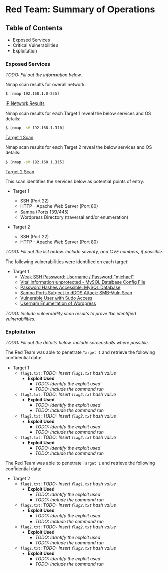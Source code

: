 # Red Team: Summary of Operations

## Table of Contents
- Exposed Services
- Critical Vulnerabilities
- Exploitation

### Exposed Services
_TODO: Fill out the information below._

Nmap scan results for overall network:

```bash
$ [nmap 192.168.1.0-255]
```
[IP Network Results](https://github.com/GPKnight/Final-Project-Columbia-Cybersecurity/blob/main/Images/nmapnetwork.png)

Nmap scan results for each Target 1 reveal the below services and OS details:

```bash
$ [nmap -sV 192.168.1.110]
```
[Target 1 Scan](https://github.com/GPKnight/Final-Project-Columbia-Cybersecurity/blob/main/Images/nmaptarget1.png)

Nmap scan results for each Target 2 reveal the below services and OS details:

```bash
$ [nmap -sV 192.168.1.115]
```
[Target 2 Scan](https://github.com/GPKnight/Final-Project-Columbia-Cybersecurity/blob/main/Images/nmaptarget2.png)


This scan identifies the services below as potential points of entry:
- Target 1
  - SSH (Port 22)
  - HTTP - Apache Web Server (Port 80)
  - Samba (Ports 139/445)
  - Wordpress Directory (traversal and/or enumeration)

- Target 2
  - SSH (Port 22)
  - HTTP - Apache Web Server (Port 80)

_TODO: Fill out the list below. Include severity, and CVE numbers, if possible._

The following vulnerabilities were identified on each target:
- Target 1
  - [Weak SSH Password: Username / Password "michael"](https://github.com/GPKnight/Final-Project-Columbia-Cybersecurity/blob/main/Images/sshmichael.png) 
  - [Vital information unprotected - MySQL Database Config File](https://github.com/GPKnight/Final-Project-Columbia-Cybersecurity/blob/main/Images/mysqlconfig.png)
  - [Password Hashes Accessible: MySQL Database](https://github.com/GPKnight/Final-Project-Columbia-Cybersecurity/blob/main/Images/passwordhashes.png)       
  - [Samba Ports Subject to dDOS Attack: SMB-Vuln Scan](https://github.com/GPKnight/Final-Project-Columbia-Cybersecurity/blob/main/Images/smbvuln.png)
  - [Vulnerable User with Sudo Access](https://github.com/GPKnight/Final-Project-Columbia-Cybersecurity/blob/main/Images/rootescalation.png)
  - [Usernam Enumeration of Wordpress](https://github.com/GPKnight/Final-Project-Columbia-Cybersecurity/blob/main/Images/wpscanusers.png)

_TODO: Include vulnerability scan results to prove the identified vulnerabilities._

### Exploitation
_TODO: Fill out the details below. Include screenshots where possible._

The Red Team was able to penetrate `Target 1` and retrieve the following confidential data:
- Target 1
  - `flag1.txt`: _TODO: Insert `flag1.txt` hash value_
    - **Exploit Used**
      - _TODO: Identify the exploit used_
      - _TODO: Include the command run_
  - `flag2.txt`: _TODO: Insert `flag2.txt` hash value_
    - **Exploit Used**
      - _TODO: Identify the exploit used_
      - _TODO: Include the command run_
  - `flag2.txt`: _TODO: Insert `flag2.txt` hash value_
    - **Exploit Used**
      - _TODO: Identify the exploit used_
      - _TODO: Include the command run_
  - `flag2.txt`: _TODO: Insert `flag2.txt` hash value_
    - **Exploit Used**
      - _TODO: Identify the exploit used_
      - _TODO: Include the command run_

The Red Team was able to penetrate `Target 1` and retrieve the following confidential data:
- Target 2
  - `flag1.txt`: _TODO: Insert `flag1.txt` hash value_
    - **Exploit Used**
      - _TODO: Identify the exploit used_
      - _TODO: Include the command run_
  - `flag2.txt`: _TODO: Insert `flag2.txt` hash value_
    - **Exploit Used**
      - _TODO: Identify the exploit used_
      - _TODO: Include the command run_
  - `flag2.txt`: _TODO: Insert `flag2.txt` hash value_
    - **Exploit Used**
      - _TODO: Identify the exploit used_
      - _TODO: Include the command run_
  - `flag2.txt`: _TODO: Insert `flag2.txt` hash value_
    - **Exploit Used**
      - _TODO: Identify the exploit used_
      - _TODO: Include the command run_
